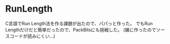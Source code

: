 # RunLength

C言語でRun Length法を作る課題が出たので、パパっと作った。
でもRun Lengthだけだと簡単だったので、PackBitsにも挑戦した。
(雑に作ったのでソースコードが読みにくい...)
